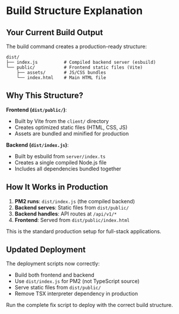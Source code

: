 # Build Structure Explanation

## Your Current Build Output

The build command creates a production-ready structure:

```
dist/
├── index.js          # Compiled backend server (esbuild)
└── public/           # Frontend static files (Vite)
    ├── assets/       # JS/CSS bundles
    └── index.html    # Main HTML file
```

## Why This Structure?

**Frontend (`dist/public/`)**:
- Built by Vite from the `client/` directory
- Creates optimized static files (HTML, CSS, JS)
- Assets are bundled and minified for production

**Backend (`dist/index.js`)**:
- Built by esbuild from `server/index.ts`
- Creates a single compiled Node.js file
- Includes all dependencies bundled together

## How It Works in Production

1. **PM2 runs**: `dist/index.js` (the compiled backend)
2. **Backend serves**: Static files from `dist/public/`
3. **Backend handles**: API routes at `/api/v1/*`
4. **Frontend**: Served from `dist/public/index.html`

This is the standard production setup for full-stack applications.

## Updated Deployment

The deployment scripts now correctly:
- Build both frontend and backend
- Use `dist/index.js` for PM2 (not TypeScript source)
- Serve static files from `dist/public/`
- Remove TSX interpreter dependency in production

Run the complete fix script to deploy with the correct build structure.